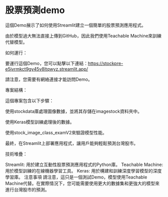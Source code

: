 # 股票預測demo
這個Demo展示了如何使用Streamlit建立一個簡單的股票預測應用程式。

由於模型過大無法直接上傳到GitHub，因此我們使用Teachable Machine來訓練代替模型。

如何運行：

要運行這個Demo，您可以點擊以下連結：https://stockpre-e5jvrmkct9gy45v8ltqwyz.streamlit.app/

請注意，您需要有網絡連接才能訪問Demo。

專案結構：

這個專案包含以下步驟：

使用stockdata庫處理圖像數據，並將其存儲在imagestock資料夾中。

使用Keras模型訓練處理後的數據。

使用stock_image_class_examV2來驗證模型性能。

最終，在Streamlit上部署應用程式，讓用戶能夠輕鬆預測台灣股市。

技術堆疊：

Streamlit: 用於建立互動性股票預測應用程式的Python庫。
Teachable Machine: 用於模型訓練的在線機器學習工具。
Keras: 用於構建和訓練深度學習模型的深度學習庫。
注意事項
請注意，這只是一個測試Demo，模型使用Teachable Machine代替。在實際情況下，您可能需要使用更大的數據集和更強大的模型來進行台灣股市的預測。
